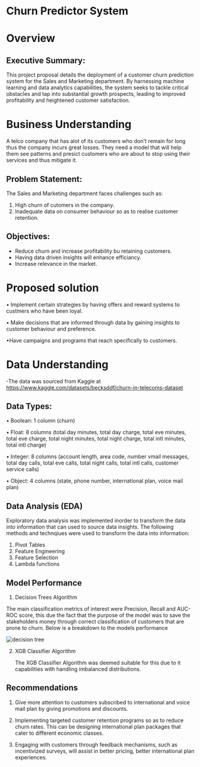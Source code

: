 # Churn Predictor System
# Overview
## Executive Summary:
This project proposal details the deployment of a customer churn prediction system for the Sales and Marketing department. By harnessing machine learning and data analytics capabilities, the system seeks to tackle critical obstacles and tap into substantial growth prospects, leading to improved profitability and heightened customer satisfaction.

# Business Understanding
A telco company that has alot of its customers who don't remain for long thus the company incurs great losses. They need a model that will help them see patterns and presict customers who are about to stop using their services and thus mitigate it. 

## Problem Statement:
The Sales and Marketing department faces challenges such as:
1.  High churn of cutomers in the company.
2.  Inadequate data on consumer behaviour so as to realise customer retention.
   
## Objectives:
-  Reduce churn and increase profitability bu retaining customers.
-  Having data driven insights will enhance efficiancy.
-  Increase relevance in the market.
  
# Proposed solution

• Implement certain strategies by having offers and reward systems to custmers who have been loyal. 	

•	Make decisions that are informed through data by gaining insights to customer behaviour and preference. 

•Have campaigns and programs that reach specifically to customers. 	

# Data Understanding
-The data was sourced from Kaggle at https://www.kaggle.com/datasets/becksddf/churn-in-telecoms-dataset

## Data Types:
•	Boolean: 1 column (churn)

•	Float: 8 columns (total day minutes, total day charge, total eve minutes, total eve charge, total night minutes, total night charge, total intl minutes, total intl charge)


•	Integer: 8 columns (account length, area code, number vmail messages, total day calls, total eve calls, total night calls, total intl calls, customer service calls)

•	Object: 4 columns (state, phone number, international plan, voice mail plan)

## Data Analysis (EDA)

Exploratory data analysis was implemented inorder to transform the data into information that can used to source data insights. The following methods and technqiues were used to transform the data into information:

  1. Pivot Tables
  2. Feature Engineering
  3. Feature Selection
  4. Lambda functions

## Model Performance

1. Decision Trees Algorithm

The main classification metrics of interest were Precision, Recall and AUC-ROC score, this due the fact that the purpose of the model was to save the stakeholders money through correct classification of customers that are prone to churn. Below is a breakdown to the models performance 

![decision tree](https://github.com/drewbaraka/Phase-3-Project/assets/45417926/5c25a38f-ee66-4009-98d5-35cb8f99aea8)

2. XGB Classifier Algorithm

   The XGB Classifier Algorithm was deemed suitable for this due to it capabilities with handling imbalanced distributions.

## Recommendations

1. Give more attention to customers subscribed to international and voice mail plan by giving promotions and discounts.

2. Implementing targeted customer retention programs so as to reduce churn rates. This can be designing international plan packages that cater to different economic classes.

3. Engaging with customers through feedback mechanisms, such as incentivized surveys, will assist in better pricing, better international plan experiences.




